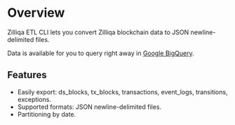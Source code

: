 # Overview

Zilliqa ETL CLI lets you convert Zilliqa blockchain data to JSON newline-delimited files.

Data is available for you to query right away in [Google BigQuery](https://console.cloud.google.com/bigquery).

## Features

* Easily export: ds_blocks, tx_blocks, transactions, event_logs, transitions, exceptions.
* Supported formats: JSON newline-delimited files.
* Partitioning by date.
